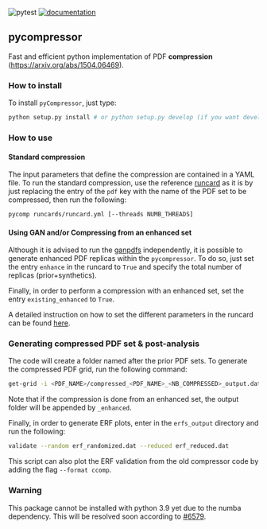 ![pytest](https://github.com/N3PDF/pycompressor/workflows/pytest/badge.svg)
[![documentation](https://github.com/N3PDF/pycompressor/workflows/docs/badge.svg)](https://n3pdf.github.io/pycompressor/)

## pycompressor

Fast and efficient python implementation of PDF **compression** (https://arxiv.org/abs/1504.06469). 

### How to install

To install `pyCompressor`, just type:
```bash
python setup.py install # or python setup.py develop (if you want development mode)
```

### How to use

#### Standard compression

The input parameters that define the compression are contained in a YAML file. To run the standard compression,
use the reference [runcard](https://github.com/N3PDF/pycompressor/blob/master/runcards/runcard.yml) as it is by 
just replacing the entry of the `pdf` key with the name of the PDF set to be compressed, then run the following:
```bash
pycomp runcards/runcard.yml [--threads NUMB_THREADS]
```

#### Using GAN and/or Compressing from an enhanced set

Although it is advised to run the [ganpdfs](https://github.com/N3PDF/ganpdfs) independently, it is possible
to generate enhanced PDF replicas within the `pycompressor`. To do so, just set the entry `enhance` in the
runcard to `True` and specify the total number of replicas (prior+synthetics).

Finally, in  order to perform a compression with an enhanced set, set the entry `existing_enhanced` to `True`.

A detailed instruction on how to set the different parameters in the runcard can be found 
[here](https://n3pdf.github.io/pycompressor/howto/howto.html).

### Generating compressed PDF set & post-analysis

The code will create a folder named after the prior PDF sets. To generate the
compressed PDF grid, run the following command:
```bash
get-grid -i <PDF_NAME>/compressed_<PDF_NAME>_<NB_COMPRESSED>_output.dat
```
Note that if the compression is done from an enhanced set, the output folder will be appended by `_enhanced`.

Finally, in order to generate ERF plots, enter in the `erfs_output` directory and run the following:
```bash
validate --random erf_randomized.dat --reduced erf_reduced.dat
``` 
This script can also plot the ERF validation from the old compressor code by adding the flag
`--format ccomp`.

### Warning

This package cannot be installed with python 3.9 yet due to the numba dependency. This will be resolved
soon according to [#6579](https://github.com/numba/numba/pull/6579).

